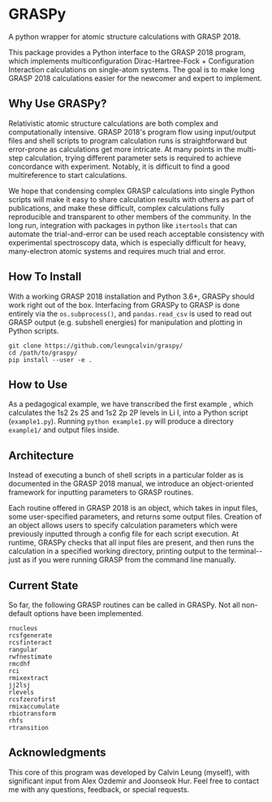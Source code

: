 # GRASPy
A python wrapper for atomic structure calculations with GRASP 2018.

This package provides a Python interface to the GRASP 2018 program, which implements multiconfiguration Dirac-Hartree-Fock + Configuration Interaction calculations on single-atom systems.
The goal is to make long GRASP 2018 calculations easier for the newcomer and expert to implement.
## Why Use GRASPy?
Relativistic atomic structure calculations are both complex and computationally intensive. GRASP 2018's program flow using input/output files and shell scripts to program calculation runs is straightforward but error-prone as calculations get more intricate. At many points in the multi-step calculation, trying different parameter sets is required to achieve concordance with experiment. Notably, it is difficult to find a good multireference to start calculations. 


We hope that condensing complex GRASP calculations into single Python scripts will make it easy to share calculation results with others as part of publications, and make these difficult, complex calculations fully reproducible and transparent to other members of the community. In the long run, integration with packages in python like `itertools` that can automate the trial-and-error can be used reach acceptable consistency with experimental spectroscopy data, which is especially difficult for heavy, many-electron atomic systems and requires much trial and error.


## How To Install
With a working GRASP 2018 installation and Python 3.6+, GRASPy should work right out of the box. Interfacing from GRASPy to GRASP is done entirely via the `os.subprocess()`, and `pandas.read_csv` is used to read out GRASP output (e.g. subshell energies) for manipulation and plotting in Python scripts.

```
git clone https://github.com/leungcalvin/graspy/
cd /path/to/graspy/
pip install --user -e .
```

## How to Use
As a pedagogical example, we have transcribed the first example , which calculates the 1s2 2s 2S and 1s2 2p 2P levels in Li I, into a Python script (`example1.py`). Running `python example1.py` will produce a directory `example1/` and output files inside.

## Architecture
Instead of executing a bunch of shell scripts in a particular folder as is documented in the GRASP 2018 manual,
we introduce an object-oriented framework for inputting parameters to GRASP routines.

Each routine offered in GRASP 2018 is an object, which takes in input files, some user-specified parameters, and returns some output files.
Creation of an object allows users to specify calculation parameters which were previously inputted through a config file for each script execution.
At runtime, GRASPy checks that all input files are present, and then runs the calculation in a specified working directory, printing output to the terminal--just as if you were running GRASP from the command line manually.

## Current State
So far, the following GRASP routines can be called in GRASPy. Not all non-default options have been implemented.

```
rnucleus
rcsfgenerate
rcsfinteract
rangular
rwfnestimate
rmcdhf
rci
rmixextract
jj2lsj
rlevels
rcsfzerofirst
rmixaccumulate
rbiotransform
rhfs
rtransition
```

## Acknowledgments
This core of this program was developed by Calvin Leung (myself), with significant input from Alex Ozdemir and Joonseok Hur. Feel free to contact me with any questions, feedback, or special requests.


